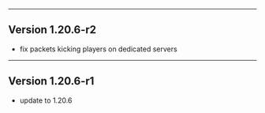 ------------------------------------------------------
Version 1.20.6-r2
------------------------------------------------------
- fix packets kicking players on dedicated servers

------------------------------------------------------
Version 1.20.6-r1
------------------------------------------------------
- update to 1.20.6